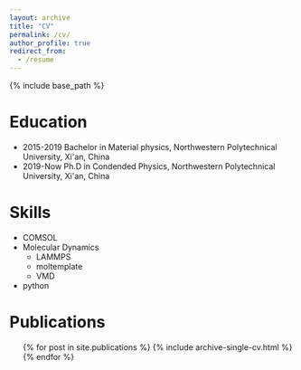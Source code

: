```yaml
---
layout: archive
title: "CV"
permalink: /cv/
author_profile: true
redirect_from:
  - /resume
---
```


{% include base_path %}


Education
======
- 2015-2019 Bachelor in Material physics, Northwestern Polytechnical University, Xi'an, China
- 2019-Now Ph.D in Condended Physics, Northwestern Polytechnical University, Xi'an, China


Skills
======
- COMSOL
- Molecular Dynamics
  - LAMMPS
  - moltemplate
  - VMD
- python

Publications
======
  <ul>{% for post in site.publications %}
    {% include archive-single-cv.html %}
  {% endfor %}</ul>

